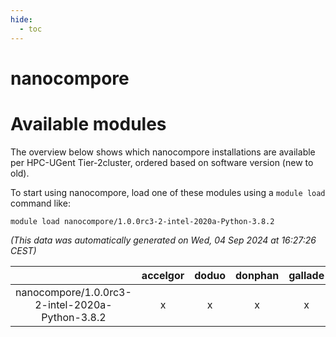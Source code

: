 ```yaml
---
hide:
  - toc
---
```


nanocompore
===========

# Available modules


The overview below shows which nanocompore installations are available per HPC-UGent Tier-2cluster, ordered based on software version (new to old).

To start using nanocompore, load one of these modules using a `module load` command like:

```shell
module load nanocompore/1.0.0rc3-2-intel-2020a-Python-3.8.2
```

*(This data was automatically generated on Wed, 04 Sep 2024 at 16:27:26 CEST)*  

| |accelgor|doduo|donphan|gallade|joltik|shinx|skitty|
| :---: | :---: | :---: | :---: | :---: | :---: | :---: | :---: |
|nanocompore/1.0.0rc3-2-intel-2020a-Python-3.8.2|x|x|x|x|x|-|x|
